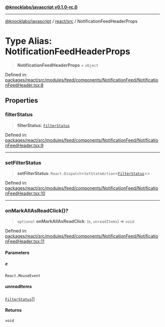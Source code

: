 [**@knocklabs/javascript v0.1.0-rc.0**](../../../README.md)

***

[@knocklabs/javascript](../../../modules.md) / [react/src](../README.md) / NotificationFeedHeaderProps

# Type Alias: NotificationFeedHeaderProps

> **NotificationFeedHeaderProps** = `object`

Defined in: [packages/react/src/modules/feed/components/NotificationFeed/NotificationFeedHeader.tsx:8](https://github.com/knocklabs/javascript/blob/main/packages/react/src/modules/feed/components/NotificationFeed/NotificationFeedHeader.tsx#L8)

## Properties

### filterStatus

> **filterStatus**: [`FilterStatus`](../variables/FilterStatus.md)

Defined in: [packages/react/src/modules/feed/components/NotificationFeed/NotificationFeedHeader.tsx:9](https://github.com/knocklabs/javascript/blob/main/packages/react/src/modules/feed/components/NotificationFeed/NotificationFeedHeader.tsx#L9)

***

### setFilterStatus

> **setFilterStatus**: `React.Dispatch`\<`SetStateAction`\<[`FilterStatus`](../variables/FilterStatus.md)\>\>

Defined in: [packages/react/src/modules/feed/components/NotificationFeed/NotificationFeedHeader.tsx:10](https://github.com/knocklabs/javascript/blob/main/packages/react/src/modules/feed/components/NotificationFeed/NotificationFeedHeader.tsx#L10)

***

### onMarkAllAsReadClick()?

> `optional` **onMarkAllAsReadClick**: (`e`, `unreadItems`) => `void`

Defined in: [packages/react/src/modules/feed/components/NotificationFeed/NotificationFeedHeader.tsx:11](https://github.com/knocklabs/javascript/blob/main/packages/react/src/modules/feed/components/NotificationFeed/NotificationFeedHeader.tsx#L11)

#### Parameters

##### e

`React.MouseEvent`

##### unreadItems

[`FilterStatus`](../variables/FilterStatus.md)[]

#### Returns

`void`
